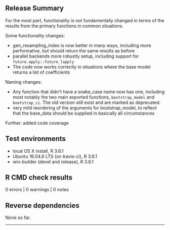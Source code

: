 ## Release Summary

For the most part, functionality is not fundamentally changed in terms of the results from the primary functions in common situations.

Some functionality changes:
* gen_resampling_index is now better in many ways, including more performative, but should return the same results as before
* parallel backends more robustly setup, including support for `future.apply::future_lapply`
* The code now works correctly in situations where the base model returns a list of coefficients

Naming changes:
* Any function that didn't have a snake_case name now has one, including most notably the two main exported functions, `bootstrap_model` and `bootstrap_ci`. The old version still exist and are marked as deprecated.
* very mild reordering of the arguments for bootstrap_model, to reflect that the base_data should be supplied in basically all circumstances

Further: added code coverage

## Test environments
* local OS X install, R 3.6.1
* Ubuntu 16.04.6 LTS (on travis-ci), R 3.6.1
* win-builder (devel and release), R 3.6.1

## R CMD check results

0 errors | 0 warnings | 0 notes

## Reverse dependencies

None so far.

---
